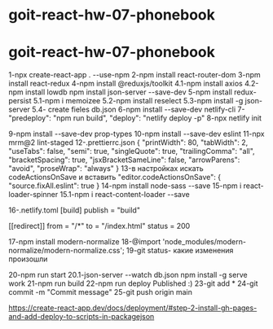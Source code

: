 # goit-react-hw-07-phonebook
# goit-react-hw-07-phonebook
1-npx create-react-app . --use-npm 
2-npm install react-router-dom 
3-npm install react-redux 
4-npm install @reduxjs/toolkit
4.1-npm install axios
 4.2-npm install lowdb
npm install json-server --save-dev
5-npm install redux-persist 
5.1-npm i memoizee
5.2-npm install reselect
5.3-npm install -g json-server
5.4- create fieles db.json
6-npm install --save-dev netlify-cli 
7-"predeploy":
 "npm run build",
  "deploy":
   "netlify deploy -p"
8-npx netlify init

9-npm install --save-dev prop-types 
10-npm install --save-dev eslint 
11-npx mrm@2 lint-staged
12-.prettierrc.json 
{ 
    "printWidth": 80,
     "tabWidth": 2,
      "useTabs": false,
       "semi": true,
        "singleQuote": true,
         "trailingComma": "all",
          "bracketSpacing": true,
           "jsxBracketSameLine": false,
            "arrowParens": "avoid",
             "proseWrap": "always" 
             }
13-в настройках искать codeActionsOnSave и вставить "editor.codeActionsOnSave": { "source.fixAll.eslint": true }
14-npm install node-sass --save 
15-npm i react-loader-spinner
15.1-npm i react-content-loader --save

16-.netlify.toml 
[build]
    publish = "build"

[[redirect]]
    from = "/*"
    to = "/index.html"
    status = 200
    
17-npm install modern-normalize 
18-@import 'node_modules/modern-normalize/modern-normalize.css';
19-git status- какие изменения произошли

20-npm run start
20.1-json-server --watch db.json
npm install -g serve
work
21-npm run build 
22-npm run deploy
 Published :)
23-git add *
24-git commit -m "Commit message"
25-git push origin main

https://create-react-app.dev/docs/deployment/#step-2-install-gh-pages-and-add-deploy-to-scripts-in-packagejson